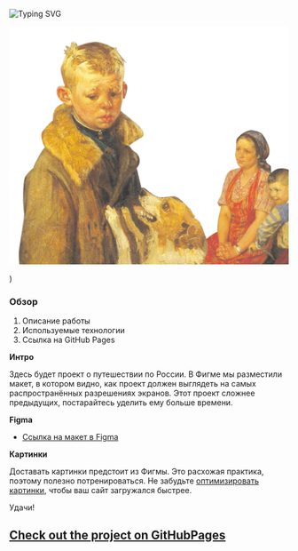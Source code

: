 ![Typing SVG](https://readme-typing-svg.herokuapp.com?color=%09c&lines=Project:Traveling+in+Russia;adaptive+one+page+site+by+Vladimir+Fedorchuk)

<p align="center"><img src="https://github.com/FreddyMutant/how-to-learn/blob/main/images/header-image.png?raw=true" width=600px hight=600px>
</p>)

### **Обзор**
1. Описание работы
2. Используемые технологии
3. Ссылка на GitHub Pages

**Интро**

Здесь будет проект о путешествии по России.
В Фигме мы разместили макет, в котором видно, как проект должен выглядеть на самых распространённых разрешениях экранов.
Этот проект сложнее предыдущих, постарайтесь уделить ему больше времени.

**Figma**

* [Ссылка на макет в Figma](https://www.figma.com/file/5S2WSbEFL6awjVWJ0NWL8Q/Sprint-3_-Russia-_-desktop-mobile?node-id=28503%3A0)

**Картинки**

Доставать картинки предстоит из Фигмы. Это расхожая практика, поэтому полезно потренироваться.
Не забудьте [оптимизировать картинки](https://tinypng.com/), чтобы ваш сайт загружался быстрее.

Удачи!

## [Check out the project on GitHubPages](https://freddymutant.github.io/how-to-learn/)
